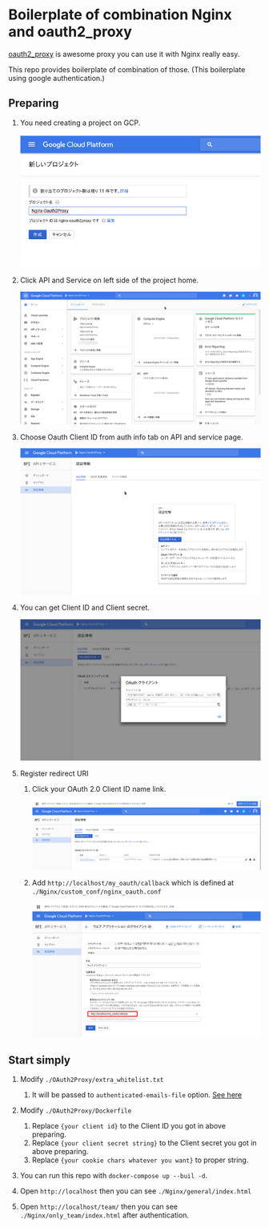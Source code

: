 # Boilerplate of combination Nginx and oauth2_proxy 

[oauth2_proxy](https://github.com/bitly/oauth2_proxy) is awesome proxy you can use it with Nginx really easy.

This repo provides boilerplate of combination of those.
(This boilerplate using google authentication.)

## Preparing

1. You need creating a project on GCP.

    ![creating new project](./statics/img/gcp_new_project.png)

1. Click API and Service on left side of the project home.

    ![project hoge](./statics/img/gcp_home.png)

1. Choose Oauth Client ID from auth info tab on API and service page.

    ![auth info tab](./statics/img/create_oauth_client_id.png)

1. You can get Client ID and Client secret.

    ![ID and Secret](./statics/img/created_client_id.png)

1. Register redirect URI

    1. Click your OAuth 2.0 Client ID name link.

        ![Client ID name](./statics/img/clients.png)

    1. Add `http://localhost/my_oauth/callback` which is defined at `./Nginx/custom_conf/nginx_oauth.conf`

        ![Redirect URI](./statics/img/redirect_uri.png)

## Start simply

1. Modify `./OAuth2Proxy/extra_whitelist.txt`

    1. It will be passed to `authenticated-emails-file` option. [See here](https://github.com/bitly/oauth2_proxy#command-line-options)

1. Modify `./OAuth2Proxy/Dockerfile`
    1. Replace `{your client id}` to the Client ID you got in above preparing.
    1. Replace `{your client secret string}` to the Client secret you got in above preparing.
    1. Replace `{your cookie chars whatever you want}` to proper string.

1. You can run this repo with `docker-compose up --buil -d`.

1. Open `http://localhost` then you can see `./Nginx/general/index.html`

1. Open `http://localhost/team/` then you can see `./Nginx/only_team/index.html` after authentication.
